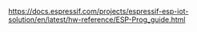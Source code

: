https://docs.espressif.com/projects/espressif-esp-iot-solution/en/latest/hw-reference/ESP-Prog_guide.html

